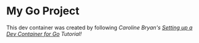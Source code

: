 # My Go Project

This dev container was created by following *Caroline Bryan's [Setting up a Dev Container for Go](https://cgbryan1.github.io/comp423-course-notes/tutorials/go-setup/) Tutorial!*